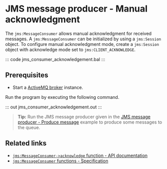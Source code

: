 # JMS message producer - Manual acknowledgment

The `jms:MessageConsumer` allows manual acknowledgment for received messages. A `jms:MessageConsumer` can be initialized by using a `jms:Session` object. To configure manual acknowledgment mode,  create a `jms:Session` object with acknowledge mode set to `jms:CLIENT_ACKNOWLEDGE`.

::: code jms_consumer_acknowledgement.bal :::

## Prerequisites
- Start a [ActiveMQ broker](https://activemq.apache.org/getting-started) instance.

Run the program by executing the following command.

::: out jms_consumer_acknowledgement.out :::

>**Tip:** Run the JMS message producer given in the [JMS message producer - Produce message](/learn/by-example/jms-producer-produce-message-send) example to produce some messages to the queue.

## Related links
- [`jms:MessageConsumer->acknowledge` function - API documentation](https://lib.ballerina.io/ballerinax/java.jms/latest#MessageConsumer-acknowledge)
- [`jms:MessageConsumer` functions - Specification](https://github.com/ballerina-platform/module-ballerinax-java.jms/blob/master/docs/spec/spec.md#61-functions)
